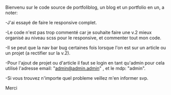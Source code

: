Bienvenu sur le code source de portfoliblog, un blog et un portfolio en un, a noter:

-J'ai essayé de faire le responsive complet.

-Le code n'est pas trop commenté car je souhaite faire une v.2 mieux organisé au niveau scss pour le responsive, et commenter tout mon code.

-Il se peut que la nav bar bug certaines fois lorsque l'on est sur un article ou un projet (a rectifier sur la v.2).

-Pour l'ajout de projet ou d'article il faut se login en tant qu'admin pour cela utilisé l'adresse email: "admin@admin.admin" , et le mdp: "admin".

-Si vous trouvez n'importe quel probleme veillez m'en informer svp.

Merci
